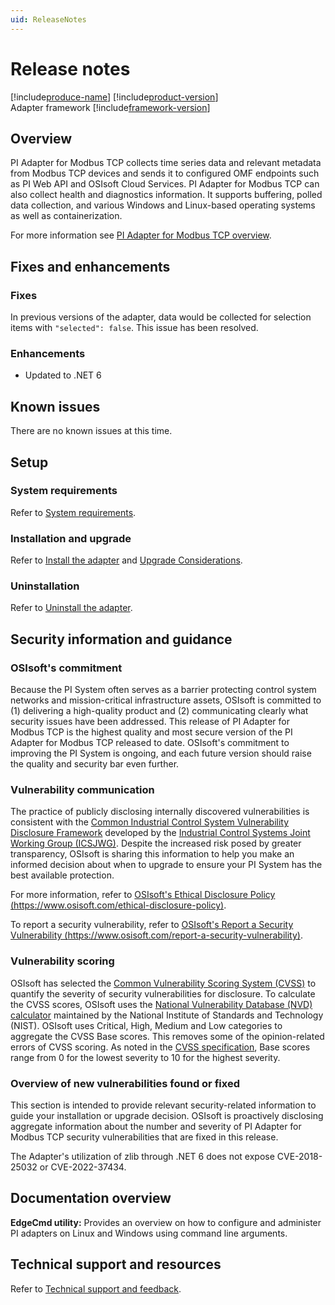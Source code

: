 ```yaml
---
uid: ReleaseNotes
---
```


# Release notes

[!include[produce-name](../main/shared-content/_includes/inline/product-name.md)] [!include[product-version](../main/shared-content/_includes/inline/product-version.md)]<br>
Adapter framework [!include[framework-version](../main/shared-content/_includes/inline/framework-version.md)]

## Overview

PI Adapter for Modbus TCP collects time series data and relevant metadata from Modbus TCP devices and sends it to configured OMF endpoints such as PI Web API and OSIsoft Cloud Services. PI Adapter for Modbus TCP can also collect health and diagnostics information. It supports buffering, polled data collection, and various Windows and Linux-based operating systems as well as containerization.

For more information see [PI Adapter for Modbus TCP overview](xref:PIAdapterForModbusTCPOverview).

## Fixes and enhancements

### Fixes

In previous versions of the adapter, data would be collected for selection items with `"selected": false`. This issue has been resolved.


### Enhancements

- Updated to .NET 6

## Known issues

There are no known issues at this time.

## Setup

### System requirements

Refer to [System requirements](xref:SystemRequirements).

### Installation and upgrade

Refer to [Install the adapter](xref:InstallTheAdapter) and [Upgrade Considerations](xref:PIAdapterForModbusTCPUpgradeConsiderations).

### Uninstallation

Refer to [Uninstall the adapter](xref:UninstallTheAdapter).

## Security information and guidance

### OSIsoft's commitment

Because the PI System often serves as a barrier protecting control system networks and mission-critical infrastructure assets, OSIsoft is committed to (1) delivering a high-quality product and (2) communicating clearly what security issues have been addressed. This release of PI Adapter for Modbus TCP is the highest quality and most secure version of the PI Adapter for Modbus TCP released to date. OSIsoft's commitment to improving the PI System is ongoing, and each future version should raise the quality and security bar even further.

### Vulnerability communication

The practice of publicly disclosing internally discovered vulnerabilities is consistent with the [Common Industrial Control System Vulnerability Disclosure Framework](https://ics-cert.us-cert.gov/sites/default/files/ICSJWG-Archive/ICSJWG_Vulnerability_Disclosure_Framework_Final_1.pdf) developed by the [Industrial Control Systems Joint Working Group (ICSJWG)](https://ics-cert.us-cert.gov/Industrial-Control-Systems-Joint-Working-Group-ICSJWG). Despite the increased risk posed by greater transparency, OSIsoft is sharing this information to help you make an informed decision about when to upgrade to ensure your PI System has the best available protection.

For more information, refer to [OSIsoft's Ethical Disclosure Policy (https://www.osisoft.com/ethical-disclosure-policy)](https://www.osisoft.com/ethical-disclosure-policy).

To report a security vulnerability, refer to [OSIsoft's Report a Security Vulnerability (https://www.osisoft.com/report-a-security-vulnerability)](https://www.osisoft.com/report-a-security-vulnerability).

### Vulnerability scoring

OSIsoft has selected the [Common Vulnerability Scoring System (CVSS)](https://www.first.org/cvss/v2/guide) to quantify the severity of security vulnerabilities for disclosure. To calculate the CVSS scores, OSIsoft uses the [National Vulnerability Database (NVD) calculator](https://nvd.nist.gov/cvss.cfm?calculator&amp;version=2) maintained by the National Institute of Standards and Technology (NIST).  OSIsoft uses Critical, High, Medium and Low categories to aggregate the CVSS Base scores. This removes some of the opinion-related errors of CVSS scoring.  As noted in the [CVSS specification](https://www.first.org/cvss/specification-document), Base scores range from 0 for the lowest severity to 10 for the highest severity.

### Overview of new vulnerabilities found or fixed

This section is intended to provide relevant security-related information to guide your installation or upgrade decision. OSIsoft is proactively disclosing aggregate information about the number and severity of PI Adapter for Modbus TCP security vulnerabilities that are fixed in this release.

The Adapter's utilization of zlib through .NET 6 does not expose CVE-2018-25032 or CVE-2022-37434.

## Documentation overview

**EdgeCmd utility:** Provides an overview on how to configure and administer PI adapters on Linux and Windows using command line arguments.

## Technical support and resources

Refer to [Technical support and feedback](xref:TechnicalSupportAndFeedback).

